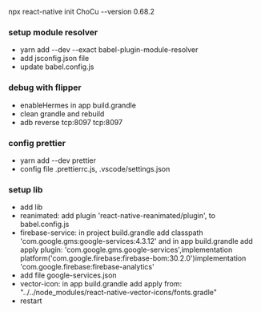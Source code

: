 npx react-native init ChoCu --version 0.68.2

### setup module resolver

-  yarn add --dev --exact babel-plugin-module-resolver
-  add jsconfig.json file
-  update babel.config.js

### debug with flipper

-   enableHermes in app build.grandle
-   clean grandle and rebuild
-   adb reverse tcp:8097 tcp:8097

### config prettier

-   yarn add --dev prettier
-   config file .prettierrc.js, .vscode/settings.json

### setup lib

-   add lib
-   reanimated: add plugin 'react-native-reanimated/plugin', to babel.config.js
-   firebase-service: in project build.grandle add classpath 'com.google.gms:google-services:4.3.12' and in app build.grandle add apply plugin: 'com.google.gms.google-services',implementation platform('com.google.firebase:firebase-bom:30.2.0')implementation 'com.google.firebase:firebase-analytics'
-   add file google-services.json
-   vector-icon: in app build.grandle add apply from: "../../node_modules/react-native-vector-icons/fonts.gradle"
-   restart